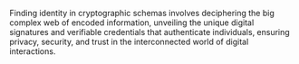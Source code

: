 Finding identity in cryptographic schemas involves deciphering the big complex web of encoded information, unveiling the unique digital signatures and verifiable credentials that authenticate individuals, ensuring privacy, security, and trust in the interconnected world of digital interactions.
